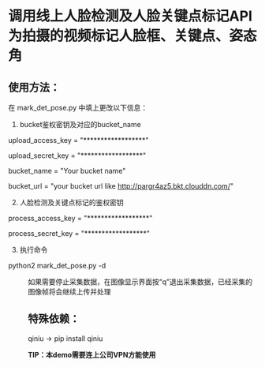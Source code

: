 # 调用线上人脸检测及人脸关键点标记API为拍摄的视频标记人脸框、关键点、姿态角

## 使用方法：

在 mark_det_pose.py 中填上更改以下信息：

1. bucket鉴权密钥及对应的bucket_name  

upload_access_key = "******************"  

upload_secret_key = "******************"  

bucket_name = "Your bucket name"  

bucket_url = "your bucket url like http://pargr4az5.bkt.clouddn.com/"  

2. 人脸检测及关键点标记的鉴权密钥

process_access_key = "******************"

process_secret_key = "******************"

3. 执行命令

python2 mark_det_pose.py -d <Dir to save data>  

如果需要停止采集数据，在图像显示界面按“q”退出采集数据，已经采集的图像帧将会继续上传并处理

## 特殊依赖：

qiniu -> pip install qiniu

**TIP：本demo需要连上公司VPN方能使用**